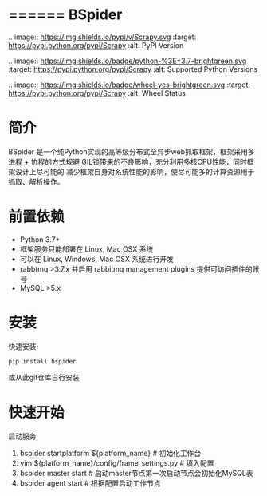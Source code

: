 ======
BSpider
======

.. image:: https://img.shields.io/pypi/v/Scrapy.svg
   :target: https://pypi.python.org/pypi/Scrapy
   :alt: PyPI Version

.. image:: https://img.shields.io/badge/python-%3E=3.7-brightgreen.svg
   :target: https://pypi.python.org/pypi/Scrapy
   :alt: Supported Python Versions

.. image:: https://img.shields.io/badge/wheel-yes-brightgreen.svg
   :target: https://pypi.python.org/pypi/Scrapy
   :alt: Wheel Status


简介
========

BSpider 是一个纯Python实现的高等级分布式全异步web抓取框架，框架采用多进程 + 
协程的方式规避 GIL锁带来的不良影响，充分利用多核CPU性能，同时框架设计上尽可能的
减少框架自身对系统性能的影响，使尽可能多的计算资源用于抓取、解析操作。

前置依赖
============

* Python 3.7+
* 框架服务只能部署在 Linux, Mac OSX 系统
* 可以在 Linux, Windows, Mac OSX 系统进行开发
* rabbtmq >3.7.x 并启用 rabbitmq management plugins 提供可访问插件的账号
* MySQL >5.x

安装
=======

快速安装:

    pip install bspider

或从此git仓库自行安装

快速开始
=============
启动服务
1. bspider startplatform ${platform_name} # 初始化工作台
2. vim ${platform_name}/config/frame_settings.py # 填入配置
3. bspider master start # 启动master节点第一次启动节点会初始化MySQL表
4. bspider agent start # 根据配置启动工作节点
